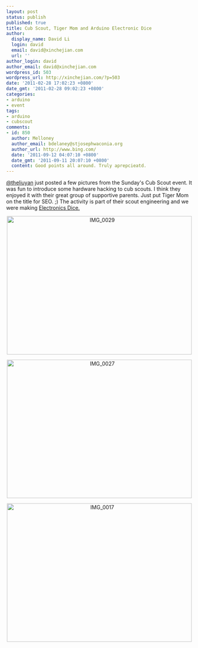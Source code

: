```yaml
---
layout: post
status: publish
published: true
title: Cub Scout, Tiger Mom and Arduino Electronic Dice
author:
  display_name: David Li
  login: david
  email: david@xinchejian.com
  url: ''
author_login: david
author_email: david@xinchejian.com
wordpress_id: 503
wordpress_url: http://xinchejian.com/?p=503
date: '2011-02-28 17:02:23 +0800'
date_gmt: '2011-02-28 09:02:23 +0800'
categories:
- arduino
- event
tags:
- arduino
- cubscout
comments:
- id: 850
  author: Melloney
  author_email: bdelaney@stjosephwaconia.org
  author_url: http://www.bing.com/
  date: '2011-09-12 04:07:10 +0800'
  date_gmt: '2011-09-11 20:07:10 +0800'
  content: Good points all around. Truly aprepcieatd.
---
```

<p><a href="https://twitter.com/theliuyan">@theliuyan</a> just posted a few pictures from the Sunday's Cub Scout event. It was fun to introduce some hardware hacking to cub scouts. I think they enjoyed it with their great group of supportive parents. Just put Tiger Mom on the title for SEO. ;) The activity is part of their scout engineering and we were making <a href="http://xinchejian.com/?p=501">Electronics Dice.</a></p></p>
<p><center><a href="http://www.flickr.com/photos/groenestege/5481370123/" title="IMG_0029 by liuyan2007, on Flickr"><img src="http://farm6.static.flickr.com/5137/5481370123_71ea71e97c.jpg" width="500" height="374" alt="IMG_0029" /></a></center></p></p>
<p><center><a href="http://www.flickr.com/photos/groenestege/5481368785/" title="IMG_0027 by liuyan2007, on Flickr"><img src="http://farm6.static.flickr.com/5258/5481368785_8ce6a4a41f.jpg" width="500" height="374" alt="IMG_0027" /></a></center></p></p>
<p><center><a href="http://www.flickr.com/photos/groenestege/5481364485/" title="IMG_0017 by liuyan2007, on Flickr"><img src="http://farm6.static.flickr.com/5217/5481364485_4cfe1580ed.jpg" width="500" height="374" alt="IMG_0017" /></a></center></p></p>
